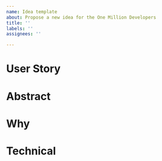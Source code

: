 ```yaml
---
name: Idea template
about: Propose a new idea for the One Million Developers
title: ''
labels: ''
assignees: ''

---
```


# User Story

# Abstract

# Why

# Technical
